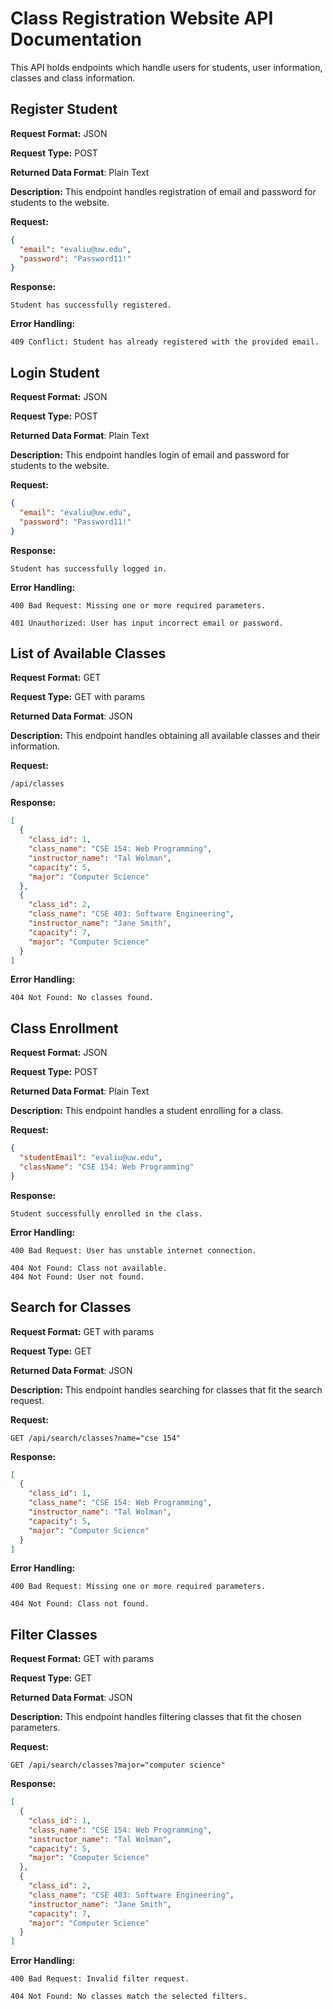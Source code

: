 <!--
 Name: Eva Liu and Samriddhi Sivakumar
 Date: November 12th, 2023
 Section: CSE 154 AB

 This is the api doc to describe all endpoints
 existing for the back end of our class
 registration website.
-->

# Class Registration Website API Documentation
This API holds endpoints which handle users for students, user
information, classes and class information.

## Register Student
**Request Format:** JSON

**Request Type:** POST

**Returned Data Format**: Plain Text

**Description:** This endpoint handles registration of email and password for students to the website.

**Request:**
```json
{
  "email": "evaliu@uw.edu",
  "password": "Password11!"
}
```

**Response:**
```
Student has successfully registered.
```

**Error Handling:**
```
409 Conflict: Student has already registered with the provided email.
```

## Login Student
**Request Format:** JSON

**Request Type:** POST

**Returned Data Format**: Plain Text

**Description:** This endpoint handles login of email and password for students to the website.

**Request:**
```json
{
  "email": "evaliu@uw.edu",
  "password": "Password11!"
}
```

**Response:**
```
Student has successfully logged in.
```

**Error Handling:**
```
400 Bad Request: Missing one or more required parameters.
```
```
401 Unauthorized: User has input incorrect email or password.
```

## List of Available Classes
**Request Format:** GET

**Request Type:** GET with params

**Returned Data Format**: JSON

**Description:** This endpoint handles obtaining all available classes and their information.

**Request:**
```
/api/classes
```

**Response:**
``` json
[
  {
    "class_id": 1,
    "class_name": "CSE 154: Web Programming",
    "instructor_name": "Tal Wolman",
    "capacity": 5,
    "major": "Computer Science"
  },
  {
    "class_id": 2,
    "class_name": "CSE 403: Software Engineering",
    "instructor_name": "Jane Smith",
    "capacity": 7,
    "major": "Computer Science"
  }
]
```

**Error Handling:**
```
404 Not Found: No classes found.
```

## Class Enrollment
**Request Format:** JSON

**Request Type:** POST

**Returned Data Format**: Plain Text

**Description:** This endpoint handles a student enrolling for a class.

**Request:**
``` json
{
  "studentEmail": "evaliu@uw.edu",
  "className": "CSE 154: Web Programming"
}
```

**Response:**
```
Student successfully enrolled in the class.
```

**Error Handling:**
```
400 Bad Request: User has unstable internet connection.
```
```
404 Not Found: Class not available.
404 Not Found: User not found.
```

## Search for Classes
**Request Format:** GET with params

**Request Type:** GET

**Returned Data Format**: JSON

**Description:** This endpoint handles searching for classes that fit the search request.

**Request:**
```
GET /api/search/classes?name="cse 154"
```

**Response:**
``` json
[
  {
    "class_id": 1,
    "class_name": "CSE 154: Web Programming",
    "instructor_name": "Tal Wolman",
    "capacity": 5,
    "major": "Computer Science"
  }
]
```

**Error Handling:**
```
400 Bad Request: Missing one or more required parameters.
```
```
404 Not Found: Class not found.
```

## Filter Classes
**Request Format:** GET with params

**Request Type:** GET

**Returned Data Format**: JSON

**Description:** This endpoint handles filtering classes that fit the chosen parameters.

**Request:**
```
GET /api/search/classes?major="computer science"
```

**Response:**
``` json
[
  {
    "class_id": 1,
    "class_name": "CSE 154: Web Programming",
    "instructor_name": "Tal Wolman",
    "capacity": 5,
    "major": "Computer Science"
  },
  {
    "class_id": 2,
    "class_name": "CSE 403: Software Engineering",
    "instructor_name": "Jane Smith",
    "capacity": 7,
    "major": "Computer Science"
  }
]
```

**Error Handling:**
```
400 Bad Request: Invalid filter request.
```
```
404 Not Found: No classes match the selected filters.
```